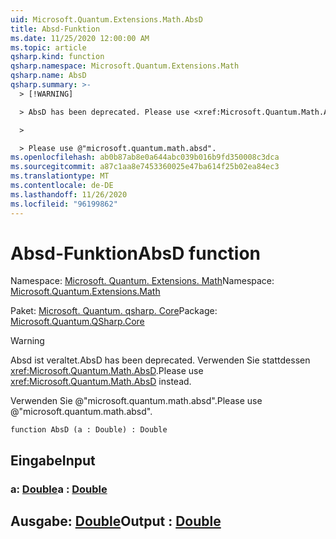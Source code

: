 ```yaml
---
uid: Microsoft.Quantum.Extensions.Math.AbsD
title: Absd-Funktion
ms.date: 11/25/2020 12:00:00 AM
ms.topic: article
qsharp.kind: function
qsharp.namespace: Microsoft.Quantum.Extensions.Math
qsharp.name: AbsD
qsharp.summary: >-
  > [!WARNING]

  > AbsD has been deprecated. Please use <xref:Microsoft.Quantum.Math.AbsD> instead.

  >

  > Please use @"microsoft.quantum.math.absd".
ms.openlocfilehash: ab0b87ab8e0a644abc039b016b9fd350008c3dca
ms.sourcegitcommit: a87c1aa8e7453360025e47ba614f25b02ea84ec3
ms.translationtype: MT
ms.contentlocale: de-DE
ms.lasthandoff: 11/26/2020
ms.locfileid: "96199862"
---
```

# <a name="absd-function"></a><span data-ttu-id="eaf03-102">Absd-Funktion</span><span class="sxs-lookup"><span data-stu-id="eaf03-102">AbsD function</span></span>

<span data-ttu-id="eaf03-103">Namespace: [Microsoft. Quantum. Extensions. Math](xref:Microsoft.Quantum.Extensions.Math)</span><span class="sxs-lookup"><span data-stu-id="eaf03-103">Namespace: [Microsoft.Quantum.Extensions.Math](xref:Microsoft.Quantum.Extensions.Math)</span></span>

<span data-ttu-id="eaf03-104">Paket: [Microsoft. Quantum. qsharp. Core](https://nuget.org/packages/Microsoft.Quantum.QSharp.Core)</span><span class="sxs-lookup"><span data-stu-id="eaf03-104">Package: [Microsoft.Quantum.QSharp.Core](https://nuget.org/packages/Microsoft.Quantum.QSharp.Core)</span></span>


> [!WARNING]
> <span data-ttu-id="eaf03-105">Absd ist veraltet.</span><span class="sxs-lookup"><span data-stu-id="eaf03-105">AbsD has been deprecated.</span></span> <span data-ttu-id="eaf03-106">Verwenden Sie stattdessen <xref:Microsoft.Quantum.Math.AbsD>.</span><span class="sxs-lookup"><span data-stu-id="eaf03-106">Please use <xref:Microsoft.Quantum.Math.AbsD> instead.</span></span>
>
> <span data-ttu-id="eaf03-107">Verwenden Sie @"microsoft.quantum.math.absd".</span><span class="sxs-lookup"><span data-stu-id="eaf03-107">Please use @"microsoft.quantum.math.absd".</span></span>



```qsharp
function AbsD (a : Double) : Double
```


## <a name="input"></a><span data-ttu-id="eaf03-108">Eingabe</span><span class="sxs-lookup"><span data-stu-id="eaf03-108">Input</span></span>

### <a name="a--double"></a><span data-ttu-id="eaf03-109">a: [Double](xref:microsoft.quantum.lang-ref.double)</span><span class="sxs-lookup"><span data-stu-id="eaf03-109">a : [Double](xref:microsoft.quantum.lang-ref.double)</span></span>





## <a name="output--double"></a><span data-ttu-id="eaf03-110">Ausgabe: [Double](xref:microsoft.quantum.lang-ref.double)</span><span class="sxs-lookup"><span data-stu-id="eaf03-110">Output : [Double](xref:microsoft.quantum.lang-ref.double)</span></span>

